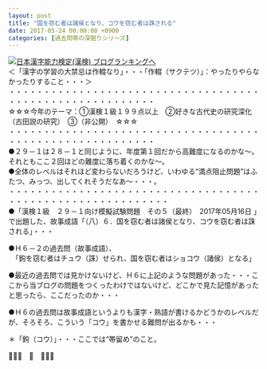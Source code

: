 ```yaml
---
layout: post
title: "国を窃む者は諸侯となり、コウを窃む者は誅される"
date: 2017-05-24 00:00:00 +0900
categories: [過去問等の深掘りシリーズ]
---
```


[![](/syuusyuu9701/assets/images/国を窃む者は諸侯となり、コウを窃む者は誅される-br_c_3028_1.gif)](http://blog.with2.net/link.php?1659096:3028 "日本漢字能力検定(漢検) ブログランキングへ")[日本漢字能力検定(漢検) ブログランキングへ](http://blog.with2.net/link.php?1659096:3028)  
＜「漢字の学習の大禁忌は作輟なり」・・・「作輟（サクテツ）」：やったりやらなかったりすること・・・＞  
・・・・・・・・・・・・・・・・・・・・・・・・・・・・・・・・・・・・・・・・・・・・・・・・・・・・・・・・・  
☆☆☆今年のテーマ：①漢検１級１９９点以上　②好きな古代史の研究深化（古田説の研究）　③（非公開）　☆☆☆　　  
・・・・・・・・・・・・・・・・・・・・・・・・・・・・・・・・・・・・・・・・・・・・・・・・・・・・・・・・・  
●２９－１は２８－１と同じように、年度第１回だから高難度になるのかな～。それともここ２回ほどの難度に落ち着くのかな～。  
●全体のレベルはそれほど変わらないだろうけど、いわゆる“満点阻止問題”はふたつ、みっつ、出してくれそうだなあ～・・・。  
・・・・・・・・・・・・・・・・・・・・・・・・・・・・・・・・・・・・・・・・・・・・・・・・・・・・・・・・・・・  
●「漢検１級　２９－１向け模擬試験問題　その５（最終）　2017年05月16日 」で出題した、故事成語「（八）６．国を窃む者は諸侯となり、コウを窃む者は誅される」・・・  
  
●Ｈ６－２の過去問（故事成語）、  
　「鉤を窃む者はチュウ（誅）せられ、国を窃む者はショコウ（諸侯）となる」  
  
●最近の過去問では見かけないけど、Ｈ６に上記のような問題があった・・・ここから当ブログの問題をつくったわけではないけど、どこかで見た記憶があったと思ったら、ここだったのか・・・  
  
●Ｈ６の過去問は故事成語というよりも漢字・熟語が書けるかどうかのレベルだが、そろそろ、こういう「コウ」を書かせる難問が出るかも・・・  
  
＊「鉤（コウ）」・・・ここでは“帯留め”のこと。  
  
👋👋👋　🐔　👋👋👋  
